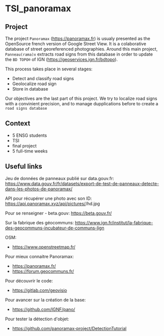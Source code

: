 # TSI_panoramax

## Project

The project `Panoramax` (https://panoramax.fr) is usualy presented as the OpenSource french version of Google Street View. It is a colaborative database of street georeferenced photographies. Around this main project, `Panneau(rama)x` extracts road signs from this database in order to update the `BD TOPO®` of IGN (https://geoservices.ign.fr/bdtopo).

This process takes place in several stages:

- Detect and classify road signs
- Geolocalize road sign
- Store in database

Our objectives are the last part of this project. We try to localize road signs with a convinient precision, and to manage dupplications before to create a `road signs database`

## Context

- 5 ENSG students
- TSI
- final project
- 5 full-time weeks

## Useful links

Jeu de données de panneaux publié sur data.gouv.fr:
https://www.data.gouv.fr/fr/datasets/export-de-test-de-panneaux-detecte-dans-les-photos-de-panoramax/
 
API pour récupérer une photo avec son ID:
https://api.panoramax.xyz/api/pictures/<id>/hd.jpg 

Pour se renseigner - beta.gouv: 
https://beta.gouv.fr/

Sur la fabrique des géocommuns: 
https://www.ign.fr/institut/la-fabrique-des-geocommuns-incubateur-de-communs-lign

OSM:
- https://www.openstreetmap.fr/

Pour mieux connaitre Panoramax:
- https://panoramax.fr/
- https://forum.geocommuns.fr/

Pour découvrir le code:
- https://gitlab.com/geovisio

Pour avancer sur la création de la base:
- https://github.com/IGNF/pano/

Pour tester la détection d'objet:
- https://github.com/panoramax-project/DetectionTutorial

